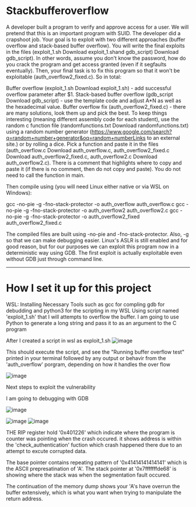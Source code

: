 # Stackbufferoverflow

A developer built a program to verify and approve access for a user. We will pretend that this is an important program with SUID. The developer did a crapshoot job. Your goal is to exploit with two different approaches (buffer overflow and stack-based buffer overflow). You will write the final exploits in the files (exploit_1.sh Download exploit_1.shand gdb_script) Download gdb_script). In other words, assume you don't know the password, how do you crack the program and get access granted (even if it segfaults eventually). Then, your final task is to fix this program so that it won't be exploitable (auth_overflow2_fixed.c). So in total:

Buffer overflow (exploit_1.sh Download exploit_1.sh) - add successful overflow parameter after $1.
Stack-based buffer overflow (gdb_script Download gdb_script) - use the template code and adjust A*N as well as the hexadecimal value.
Buffer overflow fix (auth_overflow2_fixed.c) - there are many solutions, look them up and pick the best.
To keep things interesting (meaning different assembly code for each student), use the random c function file (randomfunctions.txt Download randomfunctions.txt) using a random number generator (https://www.google.com/search?q=random+number+generator&oq=random+numberLinks to an external site.) or by rolling a dice. Pick a function and paste it in the files (auth_overflow.c Download auth_overflow.c, auth_overflow2_fixed.c Download auth_overflow2_fixed.c, auth_overflow2.c Download auth_overflow2.c). There is a comment that highlights where to copy and paste it (if there is no comment, then do not copy and paste). You do not need to call the function in main.

Then compile using (you will need Linux either native or via WSL on Windows):


gcc -no-pie -g -fno-stack-protector -o auth_overflow auth_overflow.c
gcc -no-pie -g -fno-stack-protector -o auth_overflow2 auth_overflow2.c
gcc -no-pie -g -fno-stack-protector -o auth_overflow2_fixed auth_overflow2_fixed.c

The compiled files are built using -no-pie and -fno-stack-protector. Also, -g so that we can make debugging easier. Linux's ASLR is still enabled and for good reason, but for our purposes we can exploit this program now in a deterministic way using GDB. The first exploit is actually exploitable even without GDB just through command line.








----------------------------------------------------------------------------------------------------------------------------






# How I set it up for this project

WSL: Installing Necessary Tools such as gcc for compling gdb for debudding and python3 for the scripting in my WSL
Using script named 'exploit_1.sh' that I will attempts to overflow the buffer.
I am going to use Python to generate a long string and pass it to as an argument to the C program

After I created a script in wsl as exploit_1.sh 
![image](https://github.com/peterisOnIT/Stackbufferoverflow/assets/117600297/7377163b-f5a0-46e5-b5a9-ceb77c068b07)

This should execute the script, and see the "Running buffer overflow test" printed in your terminal followed by any output or behavir from the 'auth_overflow' porgram, depending on how it handles the over flow


![image](https://github.com/peterisOnIT/Stackbufferoverflow/assets/117600297/d17c4e24-c163-42e7-8e50-72dc6d3e031a)



Next steps to exploit the vulnerability 

I am going to debugging with GDB

![image](https://github.com/peterisOnIT/Stackbufferoverflow/assets/117600297/643f7d40-1ed0-4c9d-876f-06835e51e86f)






![image](https://github.com/peterisOnIT/Stackbufferoverflow/assets/117600297/7fa7a8fe-24d0-41ac-9874-0163b7fc0191)
![image](https://github.com/peterisOnIT/Stackbufferoverflow/assets/117600297/804f81b3-dc69-44e0-b831-af5e16762dd9)

THE RIP register hold '0x401226' which indicate where the program is counter was pointing when the crash occured. it shows address is within the 'check_authentication' fuction which crash happened there due to an attempt to excute corrupted data.

The base pointer contains repeating pattern of '0x41414141414141' which is the ASCII prepresatination of 'A'. The stack pointer at '0x7fffffffde68' is showing where the stack was when the segmentation fault occured.

The continuation of the memory dump shows your 'A's have overrun the buffer extensively, which is what you want when trying to manipulate the return address.
